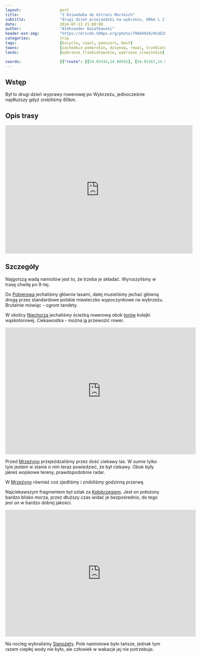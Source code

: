 ```yaml
---
layout:                 post
title:                  "Z Dziwnówka do Ustroni Morskich"
subtitle:               "drugi dzień przejażdzki na wybrzeżu, 80km i 11 godzin an rowerze"
date:                   2014-07-13 21:00:00
author:                 "Aleksander Kwiatkowski"
header-ext-img:         "https://drscdn.500px.org/photo/79684929/m%3D2048/cae4ae6b4f76c7a355d500bb5d2c0cff"
categories:             trip
tags:                   [bicycle, coast, panniers, best]
towns:                  [zachodnio_pomorskie, dziwnow, rewal, trzebiatow, kolobrzeg, ustronie_morskie]
lands:                  [wybrzeze_trzebiatowskie, wybrzeze_slowinskie]

coords:                 [{"route": [[54.03434,14.80592], [54.05167,14.92986], [54.06044,14.93038], [54.09529,15.08127], [54.10002,15.17002], [54.14378,15.28932], [54.16419,15.47729], [54.17554,15.55969], [54.21039,15.72517]], "type": "bicycle"}]
---
```


[vimeo-1]:               https://vimeo.com/103796121
[vimeo-2]:               https://vimeo.com/103808770  


[kolej]:                 http://www.kolej.rewal.pl/index.php?option=com_content&view=article&id=37&Itemid=192
[wiki-pobierowo]:        https://pl.wikipedia.org/wiki/Pobierowo
[wiki-niechorze]:        https://pl.wikipedia.org/wiki/Niechorze
[wiki-mrzezyno]:         https://pl.wikipedia.org/wiki/Mrze%C5%BCyno
[wiki-kolobrzeg]:        https://pl.wikipedia.org/wiki/Ko%C5%82obrzeg
[wiki-sianozety]:        https://pl.wikipedia.org/wiki/Siano%C5%BC%C4%99ty

Wstęp
-----

Był to drugi dzień wyprawy rowerowej po Wybrzeżu, jednocześnie najdłuższy gdyż
zrobiliśmy 80km.

Opis trasy
----------

<iframe height='405' width='590' frameborder='0' allowtransparency='true' scrolling='no' src='https://www.strava.com/activities/166527367/embed/0590408a1d27d5651bb635ea0c9377af765038c9'></iframe>

Szczegóły
---------

Najgorszą wadą namiotów jest to, że trzeba je składać. Wyruszyliśmy w trasę chwilę
po 9-tej.

Do [Pobierowa][wiki-pobierowo] jechaliśmy głównie lasami, dalej musieliśmy jechać
główną drogą przez standardowe polskie miasteczko wypoczynkowe na wybrzeżu.
Brutalnie mówiąc - ogrom tandety.

W okolicy [Niechorza][wiki-niechorze] jechaliśmy ścieżką rowerową obok [torów][kolej]
kolejki wąskotorowej. Ciekawostka - można ją przewozić rower.

<div class="vimeo"><iframe src='http://player.vimeo.com/video/103796121' width="600" height="400" frameborder="0" webkitAllowFullScreen mozallowfullscreen allowFullScreen> </iframe></div>

Przed [Mrzeżyno][wiki-mrzezyno] przejeżdzaliśmy przez dość ciekawy las. W sumie
tylko tyle jestem w stanie o nim teraz powiedzieć, że był ciekawy. Obok
były jakieś wojskowe tereny, prawdopodobnie radar.

W [Mrzeżyno][wiki-mrzezyno] również coś zjedliśmy i zrobiliśmy godzinną przerwę.

Najciekawszym fragmentem był szlak za [Kołobrzegiem][wiki-kolobrzeg]. Jest on
położony bardzo blisko morza, przez dłuższy czas widać je bezpośrednio, do tego
jest on w bardzo dobrej jakości.

<div class="vimeo"><iframe src='http://player.vimeo.com/video/103808770' width="600" height="400" frameborder="0" webkitAllowFullScreen mozallowfullscreen allowFullScreen> </iframe></div>

Na nocleg wybraliśmy [Sianożęty][wiki-sianozety]. Pole namiotowe było tańsze,
jednak tym razem ciepłej wody nie było, ale człowiek w wakacje jej nie potrzebuje.
